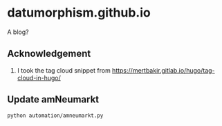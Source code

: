 # datumorphism.github.io

A blog?

## Acknowledgement

1. I took the tag cloud snippet from https://mertbakir.gitlab.io/hugo/tag-cloud-in-hugo/


## Update amNeumarkt

```
python automation/amneumarkt.py
```